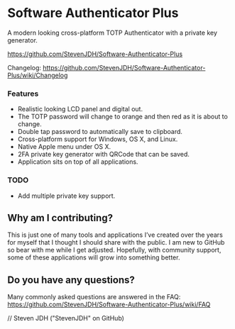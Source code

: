 # Software Authenticator Plus

A modern looking cross-platform TOTP Authenticator with a private key generator.

https://github.com/StevenJDH/Software-Authenticator-Plus

Changelog: https://github.com/StevenJDH/Software-Authenticator-Plus/wiki/Changelog

### Features
* Realistic looking LCD panel and digital out.
* The TOTP password will change to orange and then red as it is about to change.
* Double tap password to automatically save to clipboard.
* Cross-platform support for Windows, OS X, and Linux.
* Native Apple menu under OS X.
* 2FA private key generator with QRCode that can be saved.
* Application sits on top of all applications.

### TODO
* Add multiple private key support.

## Why am I contributing?
This is just one of many tools and applications I’ve created over the years for myself that I thought I should share with the public. I am new to GitHub so bear with me while I get adjusted. Hopefully, with community support, some of these applications will grow into something better.

## Do you have any questions?
Many commonly asked questions are answered in the FAQ:
https://github.com/StevenJDH/Software-Authenticator-Plus/wiki/FAQ

// Steven JDH ("StevenJDH" on GitHub)

